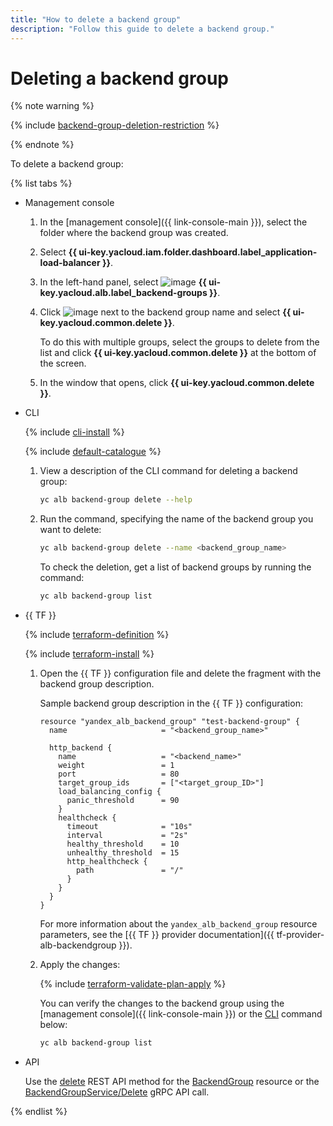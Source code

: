 ```yaml
---
title: "How to delete a backend group"
description: "Follow this guide to delete a backend group."
---
```


# Deleting a backend group

{% note warning %}

{% include [backend-group-deletion-restriction](../../_includes/application-load-balancer/backend-group-deletion-restriction.md) %}

{% endnote %}

To delete a backend group:

{% list tabs %}

- Management console

   1. In the [management console]({{ link-console-main }}), select the folder where the backend group was created.
   1. Select **{{ ui-key.yacloud.iam.folder.dashboard.label_application-load-balancer }}**.
   1. In the left-hand panel, select ![image](../../_assets/backgrs.svg) **{{ ui-key.yacloud.alb.label_backend-groups }}**.
   1. Click ![image](../../_assets/horizontal-ellipsis.svg) next to the backend group name and select **{{ ui-key.yacloud.common.delete }}**.

      To do this with multiple groups, select the groups to delete from the list and click **{{ ui-key.yacloud.common.delete }}** at the bottom of the screen.
   1. In the window that opens, click **{{ ui-key.yacloud.common.delete }}**.

- CLI

   {% include [cli-install](../../_includes/cli-install.md) %}

   {% include [default-catalogue](../../_includes/default-catalogue.md) %}

   1. View a description of the CLI command for deleting a backend group:

      ```bash
      yc alb backend-group delete --help
      ```

   1. Run the command, specifying the name of the backend group you want to delete:

      ```bash
      yc alb backend-group delete --name <backend_group_name>
      ```

      To check the deletion, get a list of backend groups by running the command:

      ```bash
      yc alb backend-group list
      ```

- {{ TF }}

   {% include [terraform-definition](../../_tutorials/terraform-definition.md) %}

   {% include [terraform-install](../../_includes/terraform-install.md) %}
   1. Open the {{ TF }} configuration file and delete the fragment with the backend group description.

      Sample backend group description in the {{ TF }} configuration:

      ```hcl
      resource "yandex_alb_backend_group" "test-backend-group" {
        name                     = "<backend_group_name>"

        http_backend {
          name                   = "<backend_name>"
          weight                 = 1
          port                   = 80
          target_group_ids       = ["<target_group_ID>"]
          load_balancing_config {
            panic_threshold      = 90
          }    
          healthcheck {
            timeout              = "10s"
            interval             = "2s"
            healthy_threshold    = 10
            unhealthy_threshold  = 15
            http_healthcheck {
              path               = "/"
            }
          }
        }
      }
      ```

      For more information about the `yandex_alb_backend_group` resource parameters, see the [{{ TF }} provider documentation]({{ tf-provider-alb-backendgroup }}).
   1. Apply the changes:

      {% include [terraform-validate-plan-apply](../../_tutorials/terraform-validate-plan-apply.md) %}

      You can verify the changes to the backend group using the [management console]({{ link-console-main }}) or the [CLI](../../cli/quickstart.md) command below:

      ```bash
      yc alb backend-group list
      ```

- API

   Use the [delete](../api-ref/BackendGroup/delete.md) REST API method for the [BackendGroup](../api-ref/BackendGroup/index.md) resource or the [BackendGroupService/Delete](../api-ref/grpc/backend_group_service.md#Delete) gRPC API call.

{% endlist %}
